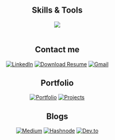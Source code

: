 <!-- <div align="center">
  <img width="100%" src="https://github.com/gabrielpenteado/gabrielpenteado/blob/main/img/gabrielpenteado.jpg" alt="cover" />
</div> -->

<!-- <div align="center" style="display: flex; flex-direction: column">
  <h1>Gabriel Penteado</h1>
  <h2>Software Engineer</h2>
</div> -->

<br>

<div align="center">  
  <h2>Skills & Tools</h2>
  <a>
    <img src="https://skillicons.dev/icons?i=ts,react,redux,nextjs,js,html,css,sass,git,github,tailwind,bootstrap,vite,nodejs,express,prisma,graphql,mysql,postgres,mongodb,docker,java,spring,angular,figma,firebase,vue,jest,python,cs,nestjs,linux,vscode&perline=11" />
  </a>
  <!-- <hr> -->
</div>
<br>

<div align="center">  
<h2>Contact me</h2>

[![LinkedIn](https://img.shields.io/badge/LinkedIn-0A66C2?logo=linkedin&logoColor=fff)](https://www.linkedin.com/in/gabriel-penteado)
[![Download Resume](https://img.shields.io/badge/Resume-EF3939?&logo=adobeacrobatreader&logoColor=white&color=black&labelColor=ec1c24)](https://gabrielpenteado.pages.dev/gabrielpenteado.pdf)
[![Gmail](https://img.shields.io/badge/gabripenteado@gmail.com-D14836?&logo=gmail&logoColor=white)](mailto:gabripenteado@gmail.com)

</div>

<div align="center">  
<h2>Portfolio</h2>

[![Portfolio](https://img.shields.io/badge/Portfolio-F38020?logo=cloudflarepages&logoColor=fff)](https://gabrielpenteado.pages.dev)
[![Projects](https://img.shields.io/badge/Projects-000?logo=vercel&logoColor=fff)](https://gabriel-projects.vercel.app)

<!-- [![Portfolio2](https://img.shields.io/badge/Portfolio2-00C7B7?logo=netlify&logoColor=fff)](https://gabriel-penteado.netlify.app) -->

</div>

<div align="center">  
<h2>Blogs</h2>

[![Medium](https://img.shields.io/badge/Medium-000?logo=medium&logoColor=fff)](https://gabripenteado.medium.com/)
[![Hashnode](https://img.shields.io/badge/Hashnode-2962FF?logo=hashnode&logoColor=fff)](https://gabrielpenteado.hashnode.dev/)
[![Dev.to](https://img.shields.io/badge/Dev.to-0A0A0A?logo=devdotto&logoColor=fff)](https://dev.to/gabrielpenteado)

</div>

<!-- <div align="center">
<h2>Things I like</h2>
🎾 - 🎹 - ✈️ - ⛪ - 💻 - 📱 - ☕ - 🎦 - 🍩 - 🍦 - 🍕 - 🎮 - 🔭
</div> -->

<!-- - 🖥️  See my portfolio at [https://gabrielpenteado.vercel.app](http://gabrielpenteado.vercel.app)
- ✉️  You can contact me at [gabripenteado@gmail.com](mailto:gabripenteado@gmail.com)
- ⏳  I'm learning Vue
- 🎾  I like to play tennis and piano -->

<!-- ![Resume](https://img.shields.io/badge/Resume-2B579A?style=for-the-badge&logo=microsoft-word&logoColor=white) -->
